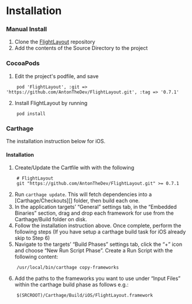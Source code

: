 # Installation

### Manual Install

1. Clone the [FlightLayout](git@github.com:AntonTheDev/FlightLayout.git) repository 
2. Add the contents of the Source Directory to the project

### CocoaPods

1. Edit the project's podfile, and save

```
    pod 'FlightLayout', :git => 'https://github.com/AntonTheDev/FlightLayout.git', :tag => '0.7.1'
```
2. Install FlightLayout by running

```
    pod install
```
    
### Carthage

The installation instruction below for iOS.

#### Installation

1. Create/Update the Cartfile with with the following
	
```
    # FlightLayout
    git "https://github.com/AntonTheDev/FlightLayout.git" >= 0.7.1

```

2. Run `carthage update`. This will fetch dependencies into a [Carthage/Checkouts][] folder, then build each one.
3. In the application targets’ “General” settings tab, in the “Embedded Binaries” section, drag and drop each framework for use from the Carthage/Build folder on disk.
4. Follow the installation instruction above. Once complete, perform the following steps
(If you have setup a carthage build task for iOS already skip to Step 6) 
5. Navigate to the targets’ “Build Phases” settings tab, click the “+” icon and choose “New Run Script Phase”. Create a Run Script with the following content:

```
    /usr/local/bin/carthage copy-frameworks
```
  	
6. Add the paths to the frameworks you want to use under “Input Files” within the carthage build phase as follows e.g.:

```
    $(SRCROOT)/Carthage/Build/iOS/FlightLayout.framework	
```
